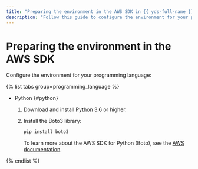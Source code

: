```yaml
---
title: "Preparing the environment in the AWS SDK in {{ yds-full-name }}"
description: "Follow this guide to configure the environment for your programming language."
---
```


# Preparing the environment in the AWS SDK

Configure the environment for your programming language:

{% list tabs group=programming_language %}

- Python {#python}

  1. Download and install [Python](https://www.python.org/downloads/) 3.6 or higher.
  1. Install the Boto3 library:

     ```bash
     pip install boto3
     ```

     To learn more about the AWS SDK for Python (Boto), see the [AWS documentation](https://aws.amazon.com/sdk-for-python/).

{% endlist %}